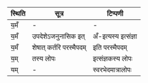 | स्थिति | सूत्र | टिप्पणी |
| ----- | ------- | ------ |
| य॒मँ | - | - |
| य॒मँ | उपदेशेऽजनुनासिक इत् | अँ-इत्यस्य इत्संज्ञा |
| य॒मँ | शेषात् कर्तरि परस्मैपदम् | इति परस्मैपदम् |
| य॒म् | तस्य लोपः | इत्संज्ञकस्य लोपः |
| यम् | - | स्वरभेदमात्रालोपः |

